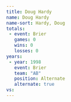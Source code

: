 ```yaml
---
title: Doug Hardy
name: Doug Hardy
name-sort: Hardy, Doug
totals:
 - event: Brier
   games: 0
   wins: 0
   losses: 0
years:
 - year: 1998
   event: Brier
   team: "AB"
   position: Alternate
   alternate: true
vs:
---
```


